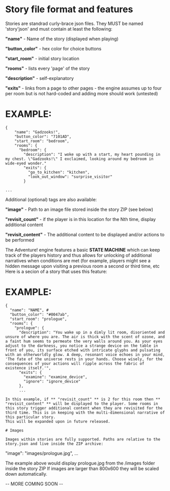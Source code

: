 # Story file format and features

Stories are standrad curly-brace json files.
They MUST be named 'story'json' and must contain at least the following:

**"name"** - Name of the story (displayed when playing)

**"button_color"** - hex color for choice buttons

**"start_room"** - initial story location

**"rooms"** - lists every 'page' of the story

**"description"** - self-explanatory

**"exits"** - links from a page to other pages - the engine assumes up to four per room but is not hard-coded and adding more should work (untested)


# EXAMPLE:


```
{
    "name": "Gadzooks!",
    "button_color": "7101AD",
    "start_room": "bedroom",
    "rooms": {
      "bedroom": {
        "description": "I woke up with a start, my heart pounding in my chest. \"Gadzooks!\" I exclaimed, looking around my bedroom in wide-eyed wonder."
        "exits": {
          "go_to_kitchen": "kitchen",
          "look_out_window": "surprise_visitor"
        }

...
```

Additional (optional) tags are also available:

**"image"** - Path to an image file stored inside the story ZIP (see below)

**"revisit_count"** - if the player is in this location for the Nth time, display additional content

**"revisit_content"** - The additional content to be displayed and/or actions to be performed


The Adventure! engine features a basic **STATE MACHINE** which can keep track of the players history and thus allows for unlocking of additional narratives when conditions are met (for example, players might see a hidden message upon visiting a previous room a second or third time, etc
Here is a secion of a story that uses this feature:

# EXAMPLE: 


```
{
  "name": "NAME", #
  "button_color": "#0047ab",
  "start_room": "prologue",
  "rooms": {
    "prologue": {
      "description": "You wake up in a dimly lit room, disoriented and unsure of where you are. The air is thick with the scent of ozone, and a faint hum seems to permeate the very walls around you. As your eyes adjust to the darkness, you notice a strange device on the table in front of you, its surface etched with intricate glyphs and pulsating with an otherworldly glow. A deep, resonant voice echoes in your mind, 'The fate of the universe rests in your hands. Choose wisely, for the consequences of your actions will ripple across the fabric of existence itself.'",
      "exits": {
        "examine": "examine_device",
        "ignore": "ignore_device"
      },
      ...

In this example, if ** "revisit_count" ** is 2 for this room then ** "revisit_content" ** will be displayed to the player. Some rooms in this story trigger additional content when they are revisited for the third time. This is in keeping with the multi-dimensional narrative of this particular story.
This will be expanded upon in future released.

# Images 

Images within stories are fully supported. Paths are relative to the story.json and live inside the ZIP archive:

```
"image": "images/prologue.jpg",
...

The example above would display prologue.jpg from the /images folder inside the story ZIP
If images are larger than 800x600 they will be scaled down automatically.

-- MORE COMING SOON --
